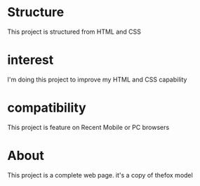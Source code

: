 # Structure
This project is structured from HTML and CSS

# interest
I'm doing this project to improve my HTML and CSS capability

# compatibility
This project is feature on Recent Mobile or PC browsers

# About
This project is a complete web page. it's a copy of thefox model